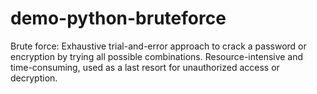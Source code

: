 # demo-python-bruteforce
Brute force: Exhaustive trial-and-error approach to crack a password or encryption by trying all possible combinations. Resource-intensive and time-consuming, used as a last resort for unauthorized access or decryption.
